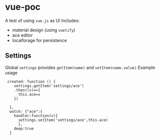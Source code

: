 # vue-poc

A test of using `vue.js` as UI
Includes:
* material design (using `vuetify`)
* ace editor
* localforage for persistence


## Settings
Global `settings` provides `getItem(name)` and `setItem(name.value)`
Example usage
```
 created: function () {
    settings.getItem('settings/ace')
    .then((v)=>{
      this.ace=v
    })

  },
  watch: {"ace":{
    handler:function(v){
      settings.setItem('settings/ace',this.ace)
      },
    deep:true
  } 

```